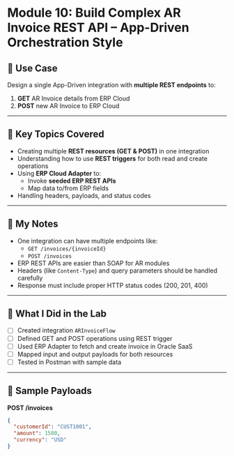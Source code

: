 # Module 10: Build Complex AR Invoice REST API – App-Driven Orchestration Style

## 🔧 Use Case
Design a single App-Driven integration with **multiple REST endpoints** to:
1. **GET** AR Invoice details from ERP Cloud
2. **POST** new AR Invoice to ERP Cloud

---

## 🔑 Key Topics Covered
- Creating multiple **REST resources (GET & POST)** in one integration
- Understanding how to use **REST triggers** for both read and create operations
- Using **ERP Cloud Adapter** to:
  - Invoke **seeded ERP REST APIs**
  - Map data to/from ERP fields
- Handling headers, payloads, and status codes

---

## 🧠 My Notes
- One integration can have multiple endpoints like:
  - `GET /invoices/{invoiceId}`
  - `POST /invoices`
- ERP REST APIs are easier than SOAP for AR modules
- Headers (like `Content-Type`) and query parameters should be handled carefully
- Response must include proper HTTP status codes (200, 201, 400)

---

## 🧪 What I Did in the Lab
- [ ] Created integration `ARInvoiceFlow`
- [ ] Defined GET and POST operations using REST trigger
- [ ] Used ERP Adapter to fetch and create invoice in Oracle SaaS
- [ ] Mapped input and output payloads for both resources
- [ ] Tested in Postman with sample data

---

## 📎 Sample Payloads

**POST /invoices**
```json
{
  "customerId": "CUST1001",
  "amount": 1500,
  "currency": "USD"
}
